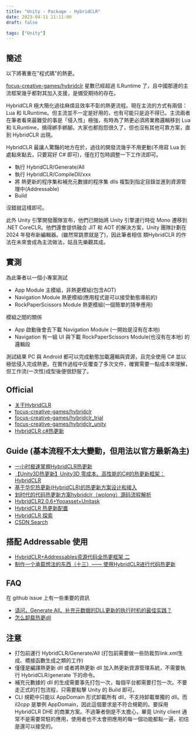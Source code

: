 ```yaml
---
title: "Unity - Package - HybridCLR"
date: 2023-04-11 21:11:00
draft: false

tags: ["Unity"]
---
```


## 簡述
以下將著重在"程式碼"的熱更。

[focus-creative-games/hybridclr](https://github.com/focus-creative-games/hybridclr)
星數已經超過 ILRuntime 了，且中國那邊的主流框架幾乎都對其加入支援，是備受期待的存在。

HybridCLR 極大簡化過往麻煩且效率不彰的熱更流程。現在主流的方式有兩個：Lua 和 ILRuntime。但主流並不一定是好用的，也有可能只是迫不得已。主流兩者在筆者看來最難受的事是「侵入性」極強，有時為了熱更必須將業務邏輯移到 Lua 和 ILRuntime，搞得綁手綁腳。大家也都抱怨很久了，但也沒有其他可靠方案，直到 HybridCLR 出現。

HybridCLR 最讓人驚豔的地方在於，過往的開發流幾乎不用更動(不用寫 Lua 到處黏來黏去，只要寫好 C# 即可)，僅在打包時調整一下工作流即可。
- 執行 HybridCLR/Generate/All
- 執行 HybridCLR/CompileDll/xxx 
- 將 熱更新的程序集和補充元數據的程序集 dlls 複製到指定目錄並進到資源管理中(Addressable)
- Build

沒錯就這樣即可。

此外 Unity 引擎開發團隊宣布，他們已開始將 Unity 引擎運行時從 Mono 遷移到 .NET CoreCLR。他們還會提供融合 JIT 和 AOT 的解決方案，Unity 團隊計劃在 2024 年發布新編輯器。(雖然常跳票就是了)，因此筆者相信 類HybridCLR 的作法在未來會成為主流做法，姑且先樂觀其成。

## 實測
為此筆者以一個小專案測試
- App Module 主模組，非熱更模組(包含AOT)
- Navigation Module 熱更模組(應用程式是可以接受動態導航的)
- RockPaperScissors Module 熱更模組(一個簡單的猜拳應用)

模組之間的關係
- App 啟動後會去下載 Navigation Module (一開始是沒有在本地)
- Navigation 有一組 UI 與下載 RockPaperScissors Module(也沒有在本地) 的邏輯段

測試結果 PC 與 Android 都可以完成動態加載邏輯與資源，且完全使用 C# 並以極低侵入完成熱更。在實作過程中反覆查了多次文件，確實需要一點成本來理解，但工作流(一次性)成型後便很舒服了。

## Official
- [关于HybridCLR](https://focus-creative-games.github.io/hybridclr/about/)
- [focus-creative-games/hybridclr](https://github.com/focus-creative-games/hybridclr)
- [focus-creative-games/hybridclr_trial](https://github.com/focus-creative-games/hybridclr_trial)
- [focus-creative-games/hybridclr_unity](https://github.com/focus-creative-games/hybridclr_unity)
- [HybridCLR c#热更新](https://www.zhihu.com/column/c_1489549396035870720)

## Guide (基本流程不太大變動，但用法以官方最新為主)
- [一小时极速掌握HybridCLR热更新](https://zhuanlan.zhihu.com/p/555544193)
- [【Unity3D热更新】Unity3D 零成本、高性能的C#的热更新框架：HybridCLR](https://blog.csdn.net/q764424567/article/details/124835067)
- [基于华佗热更新(HybridCLR)的热更新方案设计和接入](https://www.jianshu.com/p/51a9a757d238)
- [划时代的代码热更新方案hybridclr（wolong）源码流程解析](https://www.lfzxb.top/hybridclr-source-analyze/)
- [HybridCLR2.0.6+Yooasset+Unitask](https://www.bilibili.com/video/BV1pj411u7Jq?t=8.7)
- [HybridCLR 热更新配置](https://blog.csdn.net/weixin_43830069/article/details/129855550)
- [HybridCLR 探索](https://blog.csdn.net/NRatel/article/details/127355276)
- [CSDN Search](https://so.csdn.net/so/search?spm=1001.2101.3001.4498&q=HybridCLR&t=blog&u=&s=new&m=&chatId=&tm=90)

## 搭配 Addressable 使用
- [HybridCLR+Addressables资源代码全热更框架 二](https://blog.csdn.net/qq_40080418/article/details/125599135)
- [制作一个承载想法的东西（十三）—— 使用HybridCLR进行代码热更新](http://chicai.group/?p=1561)

## FAQ
在 github issue 上有一些重要的資訊
- [请问，Generate All、补充元数据的DLL更新的执行时机的最佳实践？](https://github.com/focus-creative-games/hybridclr/issues/57)
- [怎么卸载热更dll](https://github.com/focus-creative-games/hybridclr/issues/19)

## 注意
- 打包前運行 HybridCLR/Generate/All (打包前需要做一些防裁剪link.xml生成、橋接函數生成之類的工作)
- 僅僅是編譯熱更新 dll 或者將熱更新 dll 加入熱更新資源管理系統，不需要執行 HybridCLR/generate 下的命令。
- 補充元數據的 dll 的生成需要事先打包一次，每個平台都需要打包一次。不要走正式的打包流程，只需要點擊 Unity 的 Build 即可。
- CLI 規範中只能以 AppDomain 形式卸載所有 dll，不支持卸載單獨的 dll。而 il2cpp 是單例 AppDomain，因此這個要求是不符合規範的。要採用 HybridCLR DHE 的商業方案。不過筆者倒是不太擔心，畢竟 Unity client 通常不是需要常駐的應用，使用者也不太會把應用的每一個功能都點一遍，初估是還可以接受的。